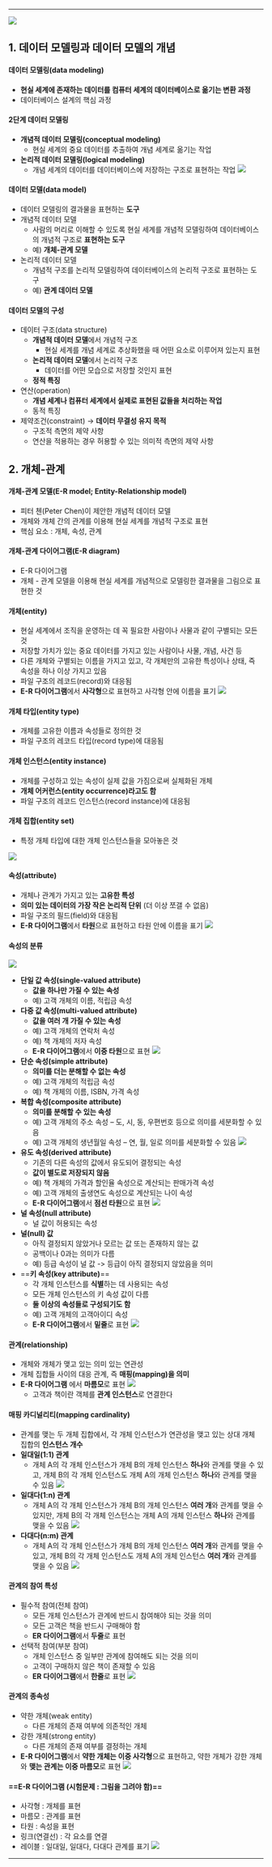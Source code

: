 
---
![](../../../../image/Pasted%20image%2020240923162921.png)

## 1. 데이터 모델링과 데이터 모델의 개념
#### 데이터 모델링(data modeling)
- **현실 세계에 존재하는 데이터를 컴퓨터 세계의 데이터베이스로 옮기는 변환 과정** 
- 데이터베이스 설계의 핵심 과정
#### 2단계 데이터 모델링
- **개념적 데이터 모델링(conceptual modeling)** 
	- 현실 세계의 중요 데이터를 추출하여 개념 세계로 옮기는 작업 
- **논리적 데이터 모델링(logical modeling)** 
	- 개념 세계의 데이터를 데이터베이스에 저장하는 구조로 표현하는 작업
![](../../../../image/Pasted%20image%2020240923164518.png)

#### 데이터 모델(data model)
- 데이터 모델링의 결과물을 표현하는 **도구** 
- 개념적 데이터 모델 
	- 사람의 머리로 이해할 수 있도록 현실 세계를 개념적 모델링하여 데이터베이스의 개념적 구조로 **표현하는 도구**
	- 예) **개체-관계 모델** 
- 논리적 데이터 모델 
	- 개념적 구조를 논리적 모델링하여 데이터베이스의 논리적 구조로 표현하는 도구 
	- 예) **관계 데이터 모델**
#### 데이터 모델의 구성
- 데이터 구조(data structure) 
	- **개념적 데이터 모델**에서 개념적 구조 
		- 현실 세계를 개념 세계로 추상화했을 때 어떤 요소로 이루어져 있는지 표현
	- **논리적 데이터 모델**에서 논리적 구조 
		- 데이터를 어떤 모습으로 저장할 것인지 표현 
	- **정적 특징** 
- 연산(operation) 
	- **개념 세계나 컴퓨터 세계에서 실제로 표현된 값들을 처리하는 작업** 
	- 동적 특징 
- 제약조건(constraint) → **데이터 무결성 유지 목적** 
	- 구조적 측면의 제약 사항 
	- 연산을 적용하는 경우 허용할 수 있는 의미적 측면의 제약 사항
## 2. 개체-관계 
#### 개체-관계 모델(E-R model; Entity-Relationship model)
- 피터 첸(Peter Chen)이 제안한 개념적 데이터 모델 
- 개체와 개체 간의 관계를 이용해 현실 세계를 개념적 구조로 표현 
- 핵심 요소 : 개체, 속성, 관계

#### 개체-관계 다이어그램(E-R diagram)
- E-R 다이어그램 
- 개체 - 관계 모델을 이용해 현실 세계를 개념적으로 모델링한 결과물을 그림으로 표현한 것

#### 개체(entity)
- 현실 세계에서 조직을 운영하는 데 꼭 필요한 사람이나 사물과 같이 구별되는 모든 것 
- 저장할 가치가 있는 중요 데이터를 가지고 있는 사람이나 사물, 개념, 사건 등 
- 다른 개체와 구별되는 이름을 가지고 있고, 각 개체만의 고유한 특성이나 상태, 즉 속성을 하나 이상 가지고 있음
- 파일 구조의 레코드(record)와 대응됨
- **E-R 다이어그램**에서 **사각형**으로 표현하고 사각형 안에 이름을 표기
	![](../../../../image/Pasted%20image%2020240923171727.png)
#### 개체 타입(entity type)
- 개체를 고유한 이름과 속성들로 정의한 것 
- 파일 구조의 레코드 타입(record type)에 대응됨
#### 개체 인스턴스(entity instance)
- 개체를 구성하고 있는 속성이 실제 값을 가짐으로써 실체화된 개체 
- **개체 어커런스(entity occurrence)라고도 함** 
- 파일 구조의 레코드 인스턴스(record instance)에 대응됨
#### 개체 집합(entity set)
- 특정 개체 타입에 대한 개체 인스턴스들을 모아놓은 것

![](../../../../image/Pasted%20image%2020240923170101.png)

#### 속성(attribute)
- 개체나 관계가 가지고 있는 **고유한 특성** 
- **의미 있는 데이터의 가장 작은 논리적 단위** (더 이상 쪼갤 수 없음)
- 파일 구조의 필드(field)와 대응됨
- **E-R 다이어그램**에서 **타원**으로 표현하고 타원 안에 이름을 표기
	![](../../../../image/Pasted%20image%2020240923171709.png)
	
#### 속성의 분류

![](../../../../image/Pasted%20image%2020240923170252.png)
- **단일 값 속성(single-valued attribute)**
	- **값을 하나만 가질 수 있는 속성** 
	- 예) 고객 개체의 이름, 적립금 속성 
- **다중 값 속성(multi-valued attribute)** 
	- **값을 여러 개 가질 수 있는 속성** 
	- 예) 고객 개체의 연락처 속성 
	- 예) 책 개체의 저자 속성
	- **E-R 다이어그램**에서 **이중 타원**으로 표현
	![](../../../../image/Pasted%20image%2020240923170316.png)
- **단순 속성(simple attribute)** 
	- **의미를 더는 분해할 수 없는 속성** 
	- 예) 고객 개체의 적립금 속성 
	- 예) 책 개체의 이름, ISBN, 가격 속성 
- **복합 속성(composite attribute)** 
	- **의미를 분해할 수 있는 속성** 
	- 예) 고객 개체의 주소 속성 – 도, 시, 동, 우편번호 등으로 의미를 세분화할 수 있음
	- 예) 고객 개체의 생년월일 속성 – 연, 월, 일로 의미를 세분화할 수 있음
	![](../../../../image/Pasted%20image%2020240923170450.png)
- **유도 속성(derived attribute)**
	- 기존의 다른 속성의 값에서 유도되어 결정되는 속성 
	- **값이 별도로 저장되지 않음**
	- 예) 책 개체의 가격과 할인율 속성으로 계산되는 판매가격 속성 
	- 예) 고객 개체의 출생연도 속성으로 계산되는 나이 속성 
	- **E-R 다이어그램**에서 **점선 타원**으로 표현
	![](../../../../image/Pasted%20image%2020240923170626.png)
- **널 속성(null attribute)**
	- 널 값이 허용되는 속성
- **널(null) 값**
	- 아직 결정되지 않았거나 모르는 값 또는 존재하지 않는 값 
	- 공백이나 0과는 의미가 다름 
	- 예) 등급 속성이 널 값 -> 등급이 아직 결정되지 않았음을 의미
- ==**키 속성(key attribute)**==
	- 각 개체 인스턴스를 **식별**하는 데 사용되는 속성
	- 모든 개체 인스턴스의 키 속성 값이 다름 
	- **둘 이상의 속성들로 구성되기도 함** 
	- 예) 고객 개체의 고객아이디 속성 
	- **E-R 다이어그램**에서 **밑줄**로 표현
	![](../../../../image/Pasted%20image%2020240923170901.png)

#### 관계(relationship)
- 개체와 개체가 맺고 있는 의미 있는 연관성 
- 개체 집합들 사이의 대응 관계, 즉 **매핑(mapping)을 의미** 
- **E-R 다이어그램** 에서 **마름모**로 표현
	![](../../../../image/Pasted%20image%2020240923171556.png)
	- 고객과 책이란 객체를 **관계 인스턴스**로 연결한다

#### 매핑 카디널리티(mapping cardinality)
- 관계를 맺는 두 개체 집합에서, 각 개체 인스턴스가 연관성을 맺고 있는 상대 개체 집합의 **인스턴스 개수**
- **일대일(1:1) 관계**
	- 개체 A의 각 개체 인스턴스가 개체 B의 개체 인스턴스 **하나**와 관계를 맺을 수 있고, 개체 B의 각 개체 인스턴스도 개체 A의 개체 인스턴스 **하나**와 관계를 맺을 수 있음
		![](../../../../image/Pasted%20image%2020240923172720.png)
- **일대다(1:n) 관계** 
	- 개체 A의 각 개체 인스턴스가 개체 B의 개체 인스턴스 **여러 개**와 관계를 맺을 수 있지만, 개체 B의 각 개체 인스턴스는 개체 A의 개체 인스턴스 **하나**와 관계를 맺을 수 있음
		![](../../../../image/Pasted%20image%2020240923172750.png)
- **다대다(n:m) 관계**
	- 개체 A의 각 개체 인스턴스가 개체 B의 개체 인스턴스 **여러 개**와 관계를 맺을 수 있고, 개체 B의 각 개체 인스턴스도 개체 A의 개체 인스턴스 **여러 개**와 관계를 맺을 수 있음
		![](../../../../image/Pasted%20image%2020240923172819.png)

#### 관계의 참여 특성
- 필수적 참여(전체 참여) 
	- 모든 개체 인스턴스가 관계에 반드시 참여해야 되는 것을 의미
	- 모든 고객은 책을 반드시 구매해야 함
	- **ER 다이어그램**에서 **두줄**로 표현
- 선택적 참여(부분 참여) 
	- 개체 인스턴스 중 일부만 관계에 참여해도 되는 것을 의미
	- 고객이 구매하지 않은 책이 존재할 수 있음
	- **ER 다이어그램**에서 **한줄**로 표현
	![](../../../../image/Pasted%20image%2020240923173300.png)

#### 관계의 종속성
- 약한 개체(weak entity) 
	- 다른 개체의 존재 여부에 의존적인 개체 
- 강한 개체(strong entity) 
	- 다른 개체의 존재 여부를 결정하는 개체
- **E-R 다이어그램**에서 **약한 개체는 이중 사각형**으로 표현하고, 약한 개체가 강한 개체와 **맺는 관계는 이중 마름모**로 표현
	![](../../../../image/Pasted%20image%2020240923173533.png)

#### ==E-R 다이어그램 (시험문제 : 그림을 그려야 함)==
- 사각형 : 개체를 표현 
- 마름모 : 관계를 표현 
- 타원 : 속성을 표현 
- 링크(연결선) : 각 요소를 연결 
- 레이블 : 일대일, 일대다, 다대다 관계를 표기
![](../../../../image/Pasted%20image%2020240923173710.png)
---
